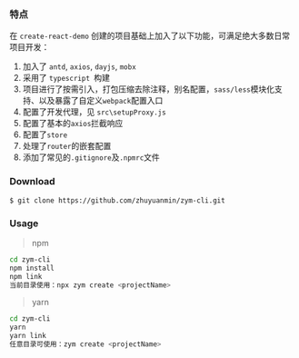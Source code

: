 ### 特点

在 `create-react-demo` 创建的项目基础上加入了以下功能，可满足绝大多数日常项目开发：

1. 加入了 `antd`, `axios`, `dayjs`, `mobx`
2. 采用了 `typescript `构建
3. 项目进行了按需引入，打包压缩去除注释，别名配置，`sass/less`模块化支持、以及暴露了自定义`webpack`配置入口
4. 配置了开发代理，见 `src\setupProxy.js`
5. 配置了基本的`axios`拦截响应
6. 配置了`store`
7. 处理了`router`的嵌套配置
8. 添加了常见的`.gitignore`及`.npmrc`文件

### Download

`$ git clone https://github.com/zhuyuanmin/zym-cli.git`

### Usage

> npm

```bash
cd zym-cli
npm install
npm link
当前目录使用：npx zym create <projectName>
```

> yarn

```bash
cd zym-cli
yarn
yarn link
任意目录可使用：zym create <projectName>
```

